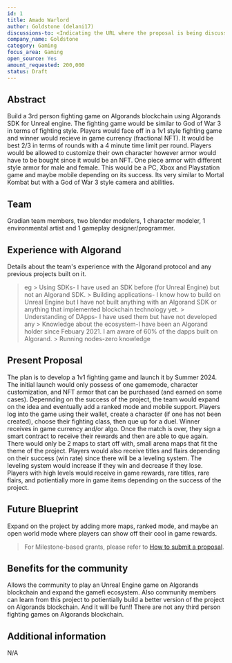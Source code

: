```yaml
---
id: 1
title: Amado Warlord 
author: Goldstone (delani17)
discussions-to: <Indicating the URL where the proposal is being discussed>
company_name: Goldstone
category: Gaming
focus_area: Gaming
open_source: Yes
amount_requested: 200,000
status: Draft
---
```


## Abstract
Build a 3rd person fighting game on Algorands blockchain using Algorands SDK for Unreal engine. The fighting game would be similar to God of War 3 in terms of fighting style. Players would face off in a 1v1 style fighting game and winner would recieve in game currency (fractional NFT). It would be 
best 2/3 in terms of rounds with a 4 minute time limit per round. Players would be allowed to customize their own character however armor would have to be bought since it would be an NFT. One piece armor with different style armor for male and female. 
This would be a PC, Xbox and Playstation game and maybe mobile depending on its success. Its very similar to Mortal Kombat but with a God of War 3 style camera and abilities. 
## Team
Gradian team members, two blender modelers, 1 character modeler, 1 environmental artist and 1 gameplay designer/programmer.

## Experience with Algorand
Details about the team's experience with the Algorand protocol and any previous projects built on it.
> eg
    > Using SDKs- I have used an SDK before (for Unreal Engine) but not an Algorand SDK.
    > Building applications- I know how to build on Unreal Engine but I have not built anything with an Algorand SDK or anything that implemented blockchain technology yet. 
    > Understanding of DApps- I have used them but have not developed any
    > Knowledge about the ecosystem-I have been an Algorand holder since Febuary 2021. I am aware of 60% of the dapps built on Algorand. 
    > Running nodes-zero knowledge 

## Present Proposal
The plan is to develop a 1v1 fighting game and launch it by Summer 2024. The initial launch would only possess of one gamemode, character customization, and NFT armor that can be purchased (and earned on some cases). Depennding on the success of the project,
the team would expand on the idea and eventually add a ranked mode and mobile support. Players log into the game using their wallet, create a character (if one has not been created), choose their fighting class, then que up for a duel. Winner receives in game currency 
and/or algo. Once the match is over, they sign a smart contract to receive their rewards and then are able to que again. There would only be 2 maps to start off with, small arena maps that fit the theme of the project. Players would also receive titles 
and flairs depending on their success (win rate) since there will be a leveling system. The leveling system would increase if they win and decrease if they lose. Players with high levels would receive in game rewards, rare titles, rare flairs, and potientially more 
in game items depending on the success of the project. 

## Future Blueprint
Expand on the project by adding more maps, ranked mode, and maybe an open world mode where players can show off their cool in game rewards. 

> For Milestone-based grants, please refer to <a href="https://github.com/algorandfoundation/ARCs/blob/main/ARCs/arc-0034.md#submit-a-proposal"> How to submit a proposal</a>.

## Benefits for the community
Allows the community to play an Unreal Engine game on Algorands blockchain and expand the gamefi ecosystem. Also community members can learn from this project to potientially build a better version of the project on Algorands blockchain. And it 
will be fun!! There are not any third person fighting games on Algorands blockchain.

## Additional information
N/A
